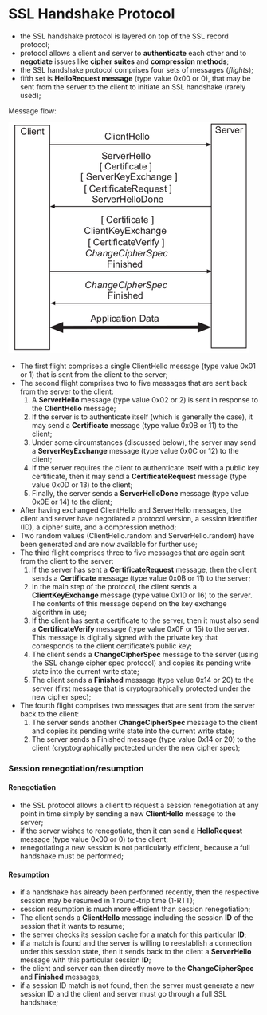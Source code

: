 # SSL Handshake Protocol

- the SSL handshake protocol is layered on top of the SSL record protocol;
- protocol allows a client and server to **authenticate** each other and to **negotiate** issues like **cipher suites** and **compression methods**;
- the SSL handshake protocol comprises four sets of messages (_flights_);
- fifth set is **HelloRequest message** (type value 0x00 or 0), that may be sent from the server to the client to initiate an SSL handshake (rarely used);

Message flow:

![ssl and other protocols](images/ssl2.png)

- The first flight comprises a single ClientHello message (type value 0x01 or 1) that is sent from the client to the server;
- The second flight comprises two to five messages that are sent back from the server to the client:
    1. A **ServerHello** message (type value 0x02 or 2) is sent in response to the **ClientHello** message;
    2. If the server is to authenticate itself (which is generally the case), it may send a **Certificate** message (type value 0x0B or 11) to the client;
    3. Under some circumstances (discussed below), the server may send a **ServerKeyExchange** message (type value 0x0C or 12) to the client;
    4. If the server requires the client to authenticate itself with a public key certificate, then it may send a **CertificateRequest** message (type value 0x0D or 13)
       to the client;
    5. Finally, the server sends a **ServerHelloDone** message (type value 0x0E or 14) to the client;
- After having exchanged ClientHello and ServerHello messages, the client and server have negotiated a protocol version, a session identifier (ID), a cipher suite, 
  and a compression method;
- Two random values (ClientHello.random and ServerHello.random) have been generated and are now available for further use;
- The third flight comprises three to five messages that are again sent from the client to the server:
    1. If the server has sent a **CertificateRequest** message, then the client sends a **Certificate** message (type value 0x0B or 11) to the server;
    2. In the main step of the protocol, the client sends a **ClientKeyExchange** message (type value 0x10 or 16) to the server. The contents of this message depend 
       on the key exchange algorithm in use;
    3. If the client has sent a certificate to the server, then it must also send a **CertificateVerify** message (type value 0x0F or 15) to the server.
       This message is digitally signed with the private key that corresponds to the client certificate’s public key;
    4. The client sends a **ChangeCipherSpec** message to the server (using the SSL change cipher spec protocol) and copies its pending write state into the current 
       write state;
    5. The client sends a **Finished** message (type value 0x14 or 20) to the server (first message that is cryptographically protected under the new cipher spec);
- The fourth flight comprises two messages that are sent from the server back to the client:
    1. The server sends another **ChangeCipherSpec** message to the client and copies its pending write state into the current write state;
    2. The server sends a Finished message (type value 0x14 or 20) to the client (cryptographically protected under the new cipher spec);

### Session renegotiation/resumption

#### Renegotiation

- the SSL protocol allows a client to request a session renegotiation at any point in time simply by sending a new **ClientHello** message to the server;
- if the server wishes to renegotiate, then it can send a **HelloRequest** message (type value 0x00 or 0) to the client;
- renegotiating a new session is not particularly efficient, because a full handshake must be performed;

#### Resumption

- if a handshake has already been performed recently, then the respective session may be resumed in 1 round-trip time (1-RTT);
- session resumption is much more efficient than session renegotiation;
- The client sends a **ClientHello** message including the session **ID** of the session that it wants to resume;
- the server checks its session cache for a match for this particular **ID**;
- if a match is found and the server is willing to reestablish a connection under this session state, then it sends back to the client a **ServerHello** message with this 
  particular session **ID**;
- the client and server can then directly move to the **ChangeCipherSpec** and **Finished** messages;
- if a session ID match is not found, then the server must generate a new session ID and the client and server must go through a full SSL handshake;
